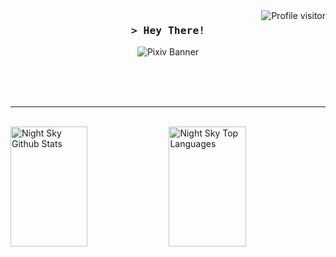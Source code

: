 <a href="https://komarev.com/ghpvc/?username=NightSky13000">
  <img align="right" src="https://komarev.com/ghpvc/?username=NightSky13000&label=Visitors&color=0e75b6&style=flat" alt="Profile visitor" />
</a>

<!-- Intro  -->
<h3 align="center">
        <samp>&gt; Hey There!
        </samp>

</h3>

<p align="center">
        <img src="https://github.com/NightSky13000/NightSky13000/assets/101979092/39cf5a47-1b21-429e-8f54-80644d1080cb" alt="Pixiv Banner">
    </p>

</p>

<br/>
<br/>


<br/>
<hr/>
<br/>

<a> 
    <a href="https://github.com/NightSky13000"><img alt="Night Sky Github Stats" src="https://denvercoder1-github-readme-stats.vercel.app/api?username=NightSky13000&show_icons=true&count_private=true&theme=react&border_color=7F3FBF&bg_color=0D1117&title_color=F85D7F&icon_color=F8D866" height="192px" width="49.5%"/></a>
  <a href="https://github.com/NightSky13000"><img alt="Night Sky Top Languages" src="https://denvercoder1-github-readme-stats.vercel.app/api/top-langs/?username=NightSky13000&langs_count=8&layout=compact&theme=react&border_color=7F3FBF&bg_color=0D1117&title_color=F85D7F&icon_color=F8D866" height="192px" width="49.5%"/></a>
  <br/>
</a>

